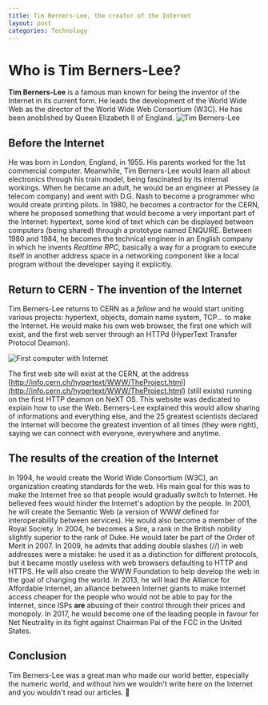 ```yaml
---
title: Tim Berners-Lee, the creator of the Internet
layout: post
categories: Technology
---
```


# Who is Tim Berners-Lee?

**Tim Berners-Lee** is a famous man known for being the inventor of the Internet in its current form. He leads the development of the World Wide Web as the director of the World Wide Web Consortium (W3C). He has been anoblished by Queen Elizabeth II of England.
![Tim Berners-Lee](https://upload.wikimedia.org/wikipedia/commons/4/4e/Sir_Tim_Berners-Lee_%28cropped%29.jpg)

## Before the Internet
He was born in London, England, in 1955. His parents worked for the 1st commercial computer. Meanwhile, Tim Berners-Lee would learn all about electronics through his train model, being fascinated by its internal workings. When he became an adult, he would be an engineer at Plessey (a telecom company) and went with D.G. Nash to become a programmer who would create printing pilots. In 1980, he becomes a contractor for the CERN, where he proposed something that would become a very important part of the Internet: hypertext, some kind of text which can be displayed between computers (being shared) through a prototype named ENQUIRE. Between 1980 and 1984, he becomes the technical engineer in an English company in which he invents *Realtime RPC*, basically a way for a program to execute itself in another address space in a networking component like a local program without the developer saying it explicitly.


## Return to CERN - The invention of the Internet
Tim Berners-Lee returns to CERN as a *fellow* and he would start uniting various projects: hypertext, objects, domain name system, TCP... to make the Internet. He would make his own web browser, the first one which will exist, and the first web server through an HTTPd (HyperText Transfer Protocol Deamon).

![First computer with Internet](https://upload.wikimedia.org/wikipedia/commons/thumb/d/d1/First_Web_Server.jpg/800px-First_Web_Server.jpg)

The first web site will exist at the CERN, at the address [http://info.cern.ch/hypertext/WWW/TheProject.html](http://info.cern.ch/hypertext/WWW/TheProject.html) (still exists) running on the first HTTP deamon on NeXT OS. This website was dedicated to explain how to use the Web. Berners-Lee explained this would allow sharing of informations and everything else, and the 25 greatest scientists declared the Internet will become the greatest invention of all times (they were right), saying we can connect with everyone, everywhere and anytime.

## The results of the creation of the Internet
In 1994, he would create the World Wide Consortium (W3C), an organization creating standards for the web. His main goal for this was to make the Internet free so that people would gradually switch to Internet. He believed fees would hinder the Internet's adoption by the people.
In 2001, he will create the Semantic Web (a version of WWW defined for interoperability between services). He would also become a member of the Royal Society.
In 2004, he becomes a Sire, a rank in the British nobility slightly superior to the rank of Duke. He would later be part of the Order of Merit in 2007.
In 2009, he admits that adding double slashes (//) in web addresses were a mistake: he used it as a distinction for different protocols, but it became mostly useless with web browsers defaulting to HTTP and HTTPS. He will also create the WWW Foundation to help develop the web in the goal of changing the world.
In 2013, he will lead the Alliance for Affordable Internet, an alliance between Internet giants to make Internet access cheaper for the people who would not be able to pay for the Internet, since ISPs **are** abusing of their control through their prices and monopoly.
In 2017, he would become one of the leading people in favour for Net Neutrality in its fight against Chairman Pai of the FCC in the United States.

## Conclusion

Tim Berners-Lee was a great man who made our world better, especially the numeric world, and without him we wouldn't write here on the Internet and you wouldn't read our articles. 🙂
